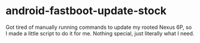 # android-fastboot-update-stock
Got tired of manually running commands to update my rooted Nexus 6P, so I made a little script to do it for me. Nothing special, just literally what I need.
